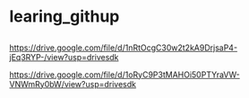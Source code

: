 # learing_githup
##  
https://drive.google.com/file/d/1nRtOcgC30w2t2kA9DrjsaP4-jEq3RYP-/view?usp=drivesdk

https://drive.google.com/file/d/1oRyC9P3tMAHOi50PTYraVW-VNWmRy0bW/view?usp=drivesdk
